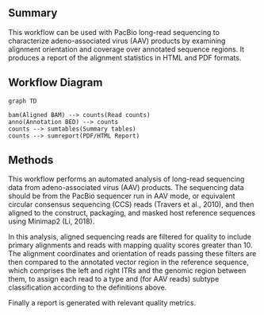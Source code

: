 ## Summary

This workflow can be used with PacBio long-read sequencing to
characterize adeno-associated virus (AAV) products by examining
alignment orientation and coverage over annotated sequence regions. It
produces a report of the alignment statistics in HTML and PDF formats.

## Workflow Diagram

``` mermaid
graph TD

bam(Aligned BAM) --> counts(Read counts)
anno(Annotation BED) --> counts
counts --> sumtables(Summary tables)
counts --> sumreport(PDF/HTML Report)
```

## Methods

This workflow performs an automated analysis of long-read sequencing
data from adeno-associated virus (AAV) products. The sequencing data
should be from the PacBio sequencer run in AAV mode, or equivalent
circular consensus sequencing (CCS) reads (Travers et al., 2010), and
then aligned to the construct, packaging, and masked host reference
sequences using Minimap2 (Li, 2018).

In this analysis, aligned sequencing reads are filtered for quality to
include primary alignments and reads with mapping quality scores greater
than 10.  The alignment coordinates and orientation of reads passing
these filters are then compared to the annotated vector region in the
reference sequence, which comprises the left and right ITRs and the
genomic region between them, to assign each read to a type and (for AAV
reads) subtype classification according to the definitions above.

Finally a report is generated with relevant quality metrics.

